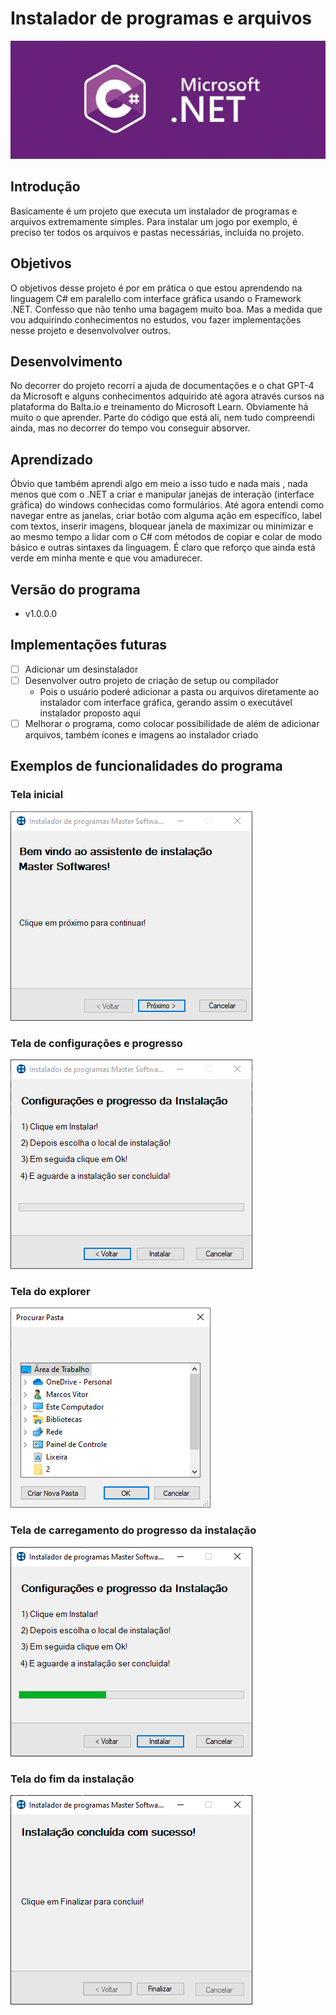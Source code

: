 # Instalador de programas e arquivos

<img alt="C# e .NET" src="Instalador de programas/img/CSharpdotNet.png">

## Introdução

Basicamente é um projeto que executa um instalador de programas e arquivos extremamente simples. Para instalar um jogo por exemplo, é preciso ter todos os arquivos  e pastas necessárias, incluida no projeto.

## Objetivos

O objetivos desse projeto é por em prática o que estou aprendendo na linguagem C# em paralello com interface gráfica usando o Framework .NET. Confesso que não tenho uma bagagem muito boa. Mas a medida que vou adquirindo conhecimentos no estudos, vou fazer implementações nesse projeto e desenvolvolver outros.

## Desenvolvimento

No decorrer do projeto recorri a ajuda de documentações e o chat GPT-4 da Microsoft e alguns conhecimentos adquirido até agora através cursos na plataforma do Balta.io e treinamento do Microsoft Learn. Obviamente há muito o que aprender. Parte do código que está ali, nem tudo compreendi ainda, mas no decorrer do tempo vou conseguir absorver.

## Aprendizado

Óbvio que também aprendi algo em meio a isso tudo e nada mais , nada menos que com o .NET a criar e manipular janejas de interação (interface gráfica) do windows conhecidas como formulários. Até agora entendi como navegar entre as janelas, criar botão com alguma ação em específíco, label com textos, inserir imagens, bloquear janela de maximizar ou minimizar e ao mesmo tempo a lidar com o C# com métodos de copiar e colar de modo básico e outras sintaxes da linguagem. É claro que reforço que ainda está verde em minha mente e que vou amadurecer.

## Versão do programa
- v1.0.0.0

## Implementações futuras

- [ ] Adicionar um desinstalador
- [ ] Desenvolver outro projeto de criação de setup ou compilador
  - Pois o usuário poderé adicionar a pasta ou arquivos diretamente ao instalador com interface gráfica, gerando assim o executável instalador proposto aqui
- [ ] Melhorar o programa, como colocar possibilidade de além de adicionar arquivos, também ícones e imagens ao instalador criado

## Exemplos de funcionalidades do programa

### Tela inicial
<img alt="Tela inicial do programa" src="Instalador de programas/img/inicial.PNG">

### Tela de configurações e progresso
<img alt="Tela de configurações e progresso" src="Instalador de programas/img/instalar.PNG">

### Tela do explorer
<img alt="Tela do explorer" src="Instalador de programas/img/explorer.PNG">

### Tela de carregamento do progresso da instalação
<img alt="Tela de carregamento do progresso da instalação" src="Instalador de programas/img/progresso.PNG">

### Tela do fim da instalação
<img alt="Tela do fim da instalação" src="Instalador de programas/img/final.PNG">

